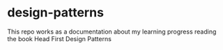 # design-patterns
This repo works as a documentation about my learning progress reading the book Head First Design Patterns 
